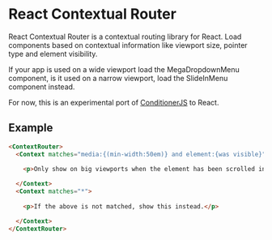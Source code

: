 # React Contextual Router

React Contextual Router is a contextual routing library for React. Load components based on contextual information like viewport size, pointer type and element visibility.

If your app is used on a wide viewport load the MegaDropdownMenu component, is it used on a narrow viewport, load the SlideInMenu component instead.

For now, this is an experimental port of [ConditionerJS](http://conditionerjs.com) to React.


## Example

```html
<ContextRouter>
  <Context matches="media:{(min-width:50em)} and element:{was visible}">
    
    <p>Only show on big viewports when the element has been scrolled into view.</p>

  </Context>
  <Context matches="*">
    
    <p>If the above is not matched, show this instead.</p>

  </Context>
</ContextRouter>
```
